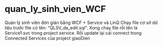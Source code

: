# quan_ly_sinh_vien_WCF
Quản lý sinh viên đơn giản bằng WCF + Service và LinQ
Chạy file cơ sở dữ liệu trước file có tên: "QLSV_da_edit.sql".
Xong chaỵ file rồi tên là Service1.svc trong project service. Rồi update lại cái connect trong Connected Services của project giaoDien
